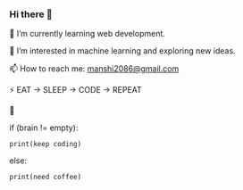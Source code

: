 ### Hi there 👋

<!--
**Manshi-Rathour/Manshi-Rathour** is a ✨ _special_ ✨ repository because its `README.md` (this file) appears on your GitHub profile.

Here are some ideas to get you started:

- 🔭 I’m currently working on ...
- 🌱 I’m currently learning ...
- 👯 I’m looking to collaborate on ...
- 🤔 I’m looking for help with ...
- 💬 Ask me about ...
- 📫 How to reach me:...
- 😄 Pronouns: ...
- ⚡ Fun fact: ...
-->

🌱 I’m currently learning web development.

🔭 I’m interested in machine learning and exploring new ideas.

📫 How to reach me: manshi2086@gmail.com

⚡ EAT -> SLEEP -> CODE -> REPEAT

🙂

if (brain != empty):

    print(keep coding)
  
else:

    print(need coffee)
    




    
    
    
